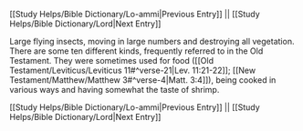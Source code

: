 [[Study Helps/Bible Dictionary/Lo-ammi|Previous Entry]]  ||  [[Study Helps/Bible Dictionary/Lord|Next Entry]]

 Large flying insects, moving in large numbers and destroying all vegetation. There are some ten different kinds, frequently referred to in the Old Testament. They were sometimes used for food ([[Old Testament/Leviticus/Leviticus 11#^verse-21|Lev. 11:21-22]]; [[New Testament/Matthew/Matthew 3#^verse-4|Matt. 3:4]]), being cooked in various ways and having somewhat the taste of shrimp.

[[Study Helps/Bible Dictionary/Lo-ammi|Previous Entry]]  ||  [[Study Helps/Bible Dictionary/Lord|Next Entry]]